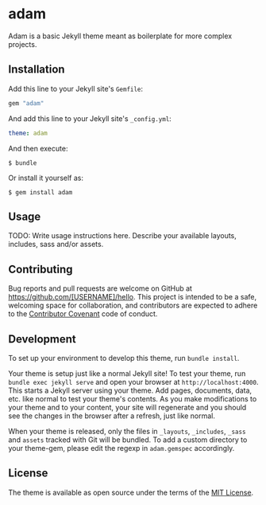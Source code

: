 # adam

Adam is a basic Jekyll theme meant as boilerplate for more complex projects.

## Installation

Add this line to your Jekyll site's `Gemfile`:

```ruby
gem "adam"
```

And add this line to your Jekyll site's `_config.yml`:

```yaml
theme: adam
```

And then execute:

    $ bundle

Or install it yourself as:

    $ gem install adam

## Usage

TODO: Write usage instructions here. Describe your available layouts, includes, sass and/or assets.

## Contributing

Bug reports and pull requests are welcome on GitHub at https://github.com/[USERNAME]/hello. This project is intended to be a safe, welcoming space for collaboration, and contributors are expected to adhere to the [Contributor Covenant](http://contributor-covenant.org) code of conduct.

## Development

To set up your environment to develop this theme, run `bundle install`.

Your theme is setup just like a normal Jekyll site! To test your theme, run `bundle exec jekyll serve` and open your browser at `http://localhost:4000`. This starts a Jekyll server using your theme. Add pages, documents, data, etc. like normal to test your theme's contents. As you make modifications to your theme and to your content, your site will regenerate and you should see the changes in the browser after a refresh, just like normal.

When your theme is released, only the files in `_layouts`, `_includes`, `_sass` and `assets` tracked with Git will be bundled.
To add a custom directory to your theme-gem, please edit the regexp in `adam.gemspec` accordingly.

## License

The theme is available as open source under the terms of the [MIT License](https://opensource.org/licenses/MIT).

